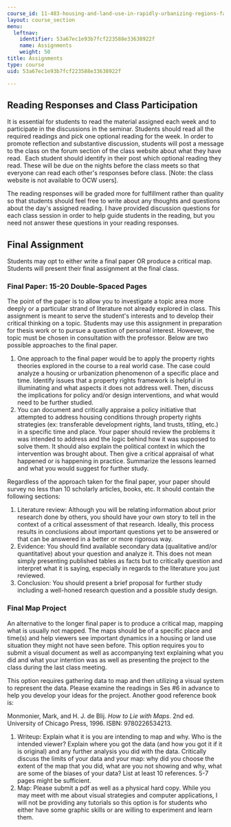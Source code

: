 ```yaml
---
course_id: 11-483-housing-and-land-use-in-rapidly-urbanizing-regions-fall-2011
layout: course_section
menu:
  leftnav:
    identifier: 53a67ec1e93b7fcf223588e33638922f
    name: Assignments
    weight: 50
title: Assignments
type: course
uid: 53a67ec1e93b7fcf223588e33638922f

---
```


Reading Responses and Class Participation
-----------------------------------------

It is essential for students to read the material assigned each week and to participate in the discussions in the seminar. Students should read all the required readings and pick one optional reading for the week. In order to promote reflection and substantive discussion, students will post a message to the class on the forum section of the class website about what they have read.  Each student should identify in their post which optional reading they read. These will be due on the nights before the class meets so that everyone can read each other's responses before class. \[Note: the class website is not available to OCW users\].

The reading responses will be graded more for fulfillment rather than quality so that students should feel free to write about any thoughts and questions about the day's assigned reading. I have provided discussion questions for each class session in order to help guide students in the reading, but you need not answer these questions in your reading responses.

Final Assignment
----------------

Students may opt to either write a final paper OR produce a critical map. Students will present their final assignment at the final class.

### Final Paper: 15-20 Double-Spaced Pages

The point of the paper is to allow you to investigate a topic area more deeply or a particular strand of literature not already explored in class. This assignment is meant to serve the student's interests and to develop their critical thinking on a topic. Students may use this assignment in preparation for thesis work or to pursue a question of personal interest. However, the topic must be chosen in consultation with the professor. Below are two possible approaches to the final paper.

1.  One approach to the final paper would be to apply the property rights theories explored in the course to a real world case. The case could analyze a housing or urbanization phenomenon of a specific place and time. Identify issues that a property rights framework is helpful in illuminating and what aspects it does not address well. Then, discuss the implications for policy and/or design interventions, and what would need to be further studied.
2.  You can document and critically appraise a policy initiative that attempted to address housing conditions through property rights strategies (ex: transferable development rights, land trusts, titling, etc.) in a specific time and place. Your paper should review the problems it was intended to address and the logic behind how it was supposed to solve them. It should also explain the political context in which the intervention was brought about. Then give a critical appraisal of what happened or is happening in practice. Summarize the lessons learned and what you would suggest for further study.

Regardless of the approach taken for the final paper, your paper should survey no less than 10 scholarly articles, books, etc. It should contain the following sections:

1.  Literature review: Although you will be relating information about prior research done by others, you should have your own story to tell in the context of a critical assessment of that research. Ideally, this process results in conclusions about important questions yet to be answered or that can be answered in a better or more rigorous way.
2.  Evidence: You should find available secondary data (qualitative and/or quantitative) about your question and analyze it. This does not mean simply presenting published tables as facts but to critically question and interpret what it is saying, especially in regards to the literature you just reviewed.
3.  Conclusion: You should present a brief proposal for further study including a well-honed research question and a possible study design.

### Final Map Project

An alternative to the longer final paper is to produce a critical map, mapping what is usually not mapped. The maps should be of a specific place and time(s) and help viewers see important dynamics in a housing or land use situation they might not have seen before. This option requires you to submit a visual document as well as accompanying text explaining what you did and what your intention was as well as presenting the project to the class during the last class meeting.

This option requires gathering data to map and then utilizing a visual system to represent the data. Please examine the readings in Ses #6 in advance to help you develop your ideas for the project. Another good reference book is:

Monmonier, Mark, and H. J. de Blij. _How to Lie with Maps_. 2nd ed. University of Chicago Press, 1996. ISBN: 9780226534213.

1.  Writeup: Explain what it is you are intending to map and why. Who is the intended viewer? Explain where you got the data (and how you got it if it is original) and any further analysis you did with the data. Critically discuss the limits of your data and your map: why did you choose the extent of the map that you did, what are you not showing and why, what are some of the biases of your data? List at least 10 references. 5-7 pages might be sufficient.
2.  Map: Please submit a pdf as well as a physical hard copy. While you may meet with me about visual strategies and computer applications, I will not be providing any tutorials so this option is for students who either have some graphic skills or are willing to experiment and learn them.